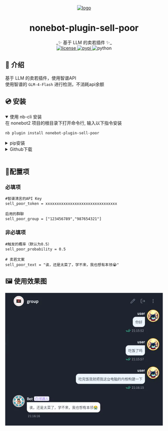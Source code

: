 <div align="center">
  <a href="https://nonebot.dev/store/plugins/"><img src="https://raw.githubusercontent.com/fllesser/nonebot-plugin-template/refs/heads/resource/.docs/NoneBotPlugin.svg" width="310" alt="logo"></a>
  <br>
<div align="center">

# nonebot-plugin-sell-poor
</div>
_✨ 基于 LLM 的卖若插件 ✨_<br>


<a href="./LICENSE">
    <img src="https://img.shields.io/github/license/XTxiaoting14332/nonebot-plugin-sell-poor.svg" alt="license">
</a>
<a href="https://pypi.python.org/pypi/nonebot-plugin-sell-poor">
    <img src="https://img.shields.io/pypi/v/nonebot-plugin-sell-poor.svg" alt="pypi">
</a>
<img src="https://img.shields.io/badge/python-3.9+-blue.svg" alt="python">

</div>



## 📖 介绍

基于 LLM 的卖若插件，使用智谱API<br>
使用智谱的 `GLM-4-Flash` 进行检测，不消耗api余额


## 💿 安装

<details open>
<summary>使用 nb-cli 安装</summary>
在 nonebot2 项目的根目录下打开命令行, 输入以下指令安装

    nb plugin install nonebot-plugin-sell-poor

</details>

<details>
<summary>pip安装</summary>

    pip install nonebot-plugin-sell-poor

打开 nonebot2 项目根目录下的 `pyproject.toml` 文件, 在 `[tool.nonebot]` 部分追加写入

    plugins = ["nonebot_plugin_sell_poor"]
</details>
<details>
<summary>Github下载</summary>

手动克隆本仓库或直接下载压缩包，将里面的 `nonebot_plugin_sell_poor` 文件夹复制到 `src/plugins` 中,并安装以下依赖

    httpx  PyJWT

</details>


</details><br>


## 🔧配置项
### 必填项

```
#智谱清言的API Key
sell_poor_token = xxxxxxxxxxxxxxxxxxxxxxxxxxxxxxxx

启用的群聊
sell_poor_group = ["123456789","987654321"]
```

### 非必填项

```
#触发的概率（默认为0.5）
sell_poor_probability = 0.5

# 卖若文案
sell_poor_text = "诶，还是太菜了，学不来，我也想有本领😭"

```

## 🖼️ 使用效果图

![image](./img/img.webp)